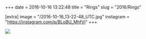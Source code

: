 +++
date = 2016-10-16 13:22:48
title = "Rings"
slug = "2016/Rings"

[extra]
image = "/2016-10-16_13-22-48_UTC.jpg"
instagram = "https://instagram.com/p/BLoBU_MhfVi"
+++

<img src="/2016-10-16_13-22-48_UTC.jpg" />
